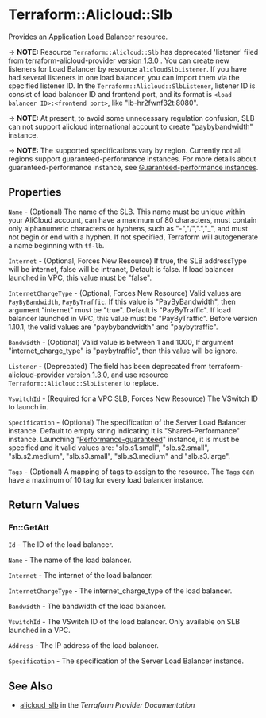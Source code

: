 # Terraform::Alicloud::Slb

Provides an Application Load Balancer resource.

-> **NOTE:** Resource `Terraform::Alicloud::Slb` has deprecated 'listener' filed from terraform-alicloud-provider [version 1.3.0](https://github.com/alibaba/terraform-provider/releases/tag/V1.3.0) . You can create new listeners for Load Balancer by resource `alicloudSlbListener`.
If you have had several listeners in one load balancer, you can import them via the specified listener ID. In the `Terraform::Alicloud::SlbListener`, listener ID is consist of load balancer ID and frontend port, and its format is `<load balancer ID>:<frontend port>`, like "lb-hr2fwnf32t:8080".

-> **NOTE:** At present, to avoid some unnecessary regulation confusion, SLB can not support alicloud international account to create "paybybandwidth" instance.

-> **NOTE:** The supported specifications vary by region. Currently not all regions support guaranteed-performance instances.
For more details about guaranteed-performance instance, see [Guaranteed-performance instances](https://www.alibabacloud.com/help/doc-detail/27657.htm).

## Properties

`Name` - (Optional) The name of the SLB. This name must be unique within your AliCloud account, can have a maximum of 80 characters,
must contain only alphanumeric characters or hyphens, such as "-","/",".","_", and must not begin or end with a hyphen. If not specified,
Terraform will autogenerate a name beginning with `tf-lb`.

`Internet` - (Optional, Forces New Resource) If true, the SLB addressType will be internet, false will be intranet, Default is false. If load balancer launched in VPC, this value must be "false".

`InternetChargeType` - (Optional, Forces New Resource) Valid
values are `PayByBandwidth`, `PayByTraffic`. If this value is "PayByBandwidth", then argument "internet" must be "true". Default is "PayByTraffic". If load balancer launched in VPC, this value must be "PayByTraffic".
Before version 1.10.1, the valid values are "paybybandwidth" and "paybytraffic".

`Bandwidth` - (Optional) Valid
value is between 1 and 1000, If argument "internet_charge_type" is "paybytraffic", then this value will be ignore.

`Listener` - (Deprecated) The field has been deprecated from terraform-alicloud-provider [version 1.3.0](https://github.com/alibaba/terraform-provider/releases/tag/V1.3.0), and use resource `Terraform::Alicloud::SlbListener` to replace.

`VswitchId` - (Required for a VPC SLB, Forces New Resource) The VSwitch ID to launch in.

`Specification` - (Optional) The specification of the Server Load Balancer instance. Default to empty string indicating it is "Shared-Performance" instance.
Launching "[Performance-guaranteed](https://www.alibabacloud.com/help/doc-detail/27657.htm)" instance, it is must be specified and it valid values are: "slb.s1.small", "slb.s2.small", "slb.s2.medium",
"slb.s3.small", "slb.s3.medium" and "slb.s3.large".

`Tags` - (Optional) A mapping of tags to assign to the resource. The `Tags` can have a maximum of 10 tag for every load balancer instance.


## Return Values

### Fn::GetAtt

`Id` - The ID of the load balancer.

`Name` - The name of the load balancer.

`Internet` - The internet of the load balancer.

`InternetChargeType` - The internet_charge_type of the load balancer.

`Bandwidth` - The bandwidth of the load balancer.

`VswitchId` - The VSwitch ID of the load balancer. Only available on SLB launched in a VPC.

`Address` - The IP address of the load balancer.

`Specification` - The specification of the Server Load Balancer instance.

## See Also

* [alicloud_slb](https://www.terraform.io/docs/providers/alicloud/r/slb.html) in the _Terraform Provider Documentation_